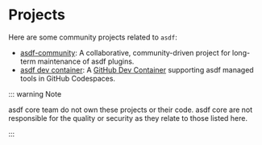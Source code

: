 # Projects

Here are some community projects related to `asdf`:

- [asdf-community](https://github.com/asdf-community): A collaborative,
  community-driven project for long-term maintenance of asdf plugins.
- [asdf dev container](https://github.com/iloveitaly/asdf-devcontainer): A
  [GitHub Dev Container](https://docs.github.com/en/codespaces/setting-up-your-project-for-codespaces/introduction-to-dev-containers)
  supporting asdf managed tools in GitHub Codespaces.

::: warning Note

asdf core team do not own these projects or their code. asdf core are not responsible
for the quality or security as they relate to those listed here.

:::
